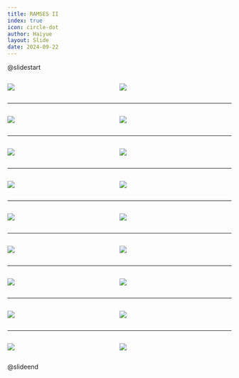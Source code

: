 ```yaml
---
title: RAMSES II
index: true
icon: circle-dot
author: Haiyue
layout: Slide
date: 2024-09-22
---
```

 
@slidestart

<div style="display:flex">
<div style="flex:1">

![](https://raw.githubusercontent.com/yclord/reading/refs/heads/master/english/Level-X/RAMSES%20II/001.webp)
</div>
<div style="flex:1">

![](https://raw.githubusercontent.com/yclord/reading/refs/heads/master/english/Level-X/RAMSES%20II/002.webp)
</div>
</div>

---

<div style="display:flex">
<div style="flex:1">

![](https://raw.githubusercontent.com/yclord/reading/refs/heads/master/english/Level-X/RAMSES%20II/003.webp)
</div>
<div style="flex:1">

![](https://raw.githubusercontent.com/yclord/reading/refs/heads/master/english/Level-X/RAMSES%20II/004.webp)
</div>
</div>

---

<div style="display:flex">
<div style="flex:1">

![](https://raw.githubusercontent.com/yclord/reading/refs/heads/master/english/Level-X/RAMSES%20II/005.webp)
</div>
<div style="flex:1">

![](https://raw.githubusercontent.com/yclord/reading/refs/heads/master/english/Level-X/RAMSES%20II/006.webp)
</div>
</div>

---

<div style="display:flex">
<div style="flex:1">

![](https://raw.githubusercontent.com/yclord/reading/refs/heads/master/english/Level-X/RAMSES%20II/007.webp)
</div>
<div style="flex:1">

![](https://raw.githubusercontent.com/yclord/reading/refs/heads/master/english/Level-X/RAMSES%20II/008.webp)
</div>
</div>

---

<div style="display:flex">
<div style="flex:1">

![](https://raw.githubusercontent.com/yclord/reading/refs/heads/master/english/Level-X/RAMSES%20II/009.webp)
</div>
<div style="flex:1">

![](https://raw.githubusercontent.com/yclord/reading/refs/heads/master/english/Level-X/RAMSES%20II/010.webp)
</div>
</div>

---

<div style="display:flex">
<div style="flex:1">

![](https://raw.githubusercontent.com/yclord/reading/refs/heads/master/english/Level-X/RAMSES%20II/011.webp)
</div>
<div style="flex:1">

![](https://raw.githubusercontent.com/yclord/reading/refs/heads/master/english/Level-X/RAMSES%20II/012.webp)
</div>
</div>

---

<div style="display:flex">
<div style="flex:1">

![](https://raw.githubusercontent.com/yclord/reading/refs/heads/master/english/Level-X/RAMSES%20II/013.webp)
</div>
<div style="flex:1">

![](https://raw.githubusercontent.com/yclord/reading/refs/heads/master/english/Level-X/RAMSES%20II/014.webp)
</div>
</div>

---

<div style="display:flex">
<div style="flex:1">

![](https://raw.githubusercontent.com/yclord/reading/refs/heads/master/english/Level-X/RAMSES%20II/015.webp)
</div>
<div style="flex:1">

![](https://raw.githubusercontent.com/yclord/reading/refs/heads/master/english/Level-X/RAMSES%20II/016.webp)
</div>
</div>

---

<div style="display:flex">
<div style="flex:1">

![](https://raw.githubusercontent.com/yclord/reading/refs/heads/master/english/Level-X/RAMSES%20II/017.webp)
</div>
<div style="flex:1">

![](https://raw.githubusercontent.com/yclord/reading/refs/heads/master/english/Level-X/RAMSES%20II/018.webp)
</div>
</div>

@slideend
